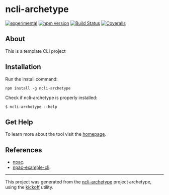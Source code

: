 ncli-archetype
===========

[![experimental](http://badges.github.io/stability-badges/dist/experimental.svg)](http://github.com/badges/stability-badges)
[![npm version][npm-badge]][npm-url]
[![Build Status][travis-badge]][travis-url]
[![Coveralls][BadgeCoveralls]][Coveralls]

## About

This is a template CLI project

## Installation

Run the install command:

    npm install -g ncli-archetype

Check if ncli-archetype is properly installed:

    $ ncli-archetype --help

## Get Help

To learn more about the tool visit the [homepage](http://tombenke.github.io/ncli-archetype/).

## References

- [npac](http://tombenke.github.io/npac).
- [npac-example-cli](http://tombenke.github.io/npac-example-cli).

---

This project was generated from the [ncli-archetype](https://github.com/tombenke/ncli-archetype)
project archetype, using the [kickoff](https://github.com/tombenke/kickoff) utility.

[npm-badge]: https://badge.fury.io/js/ncli-archetype.svg
[npm-url]: https://badge.fury.io/js/ncli-archetype
[travis-badge]: https://api.travis-ci.org/tombenke/ncli-archetype.svg
[travis-url]: https://travis-ci.org/tombenke/ncli-archetype
[Coveralls]: https://coveralls.io/github/tombenke/ncli-archetype?branch=master
[BadgeCoveralls]: https://coveralls.io/repos/github/tombenke/ncli-archetype/badge.svg?branch=master
